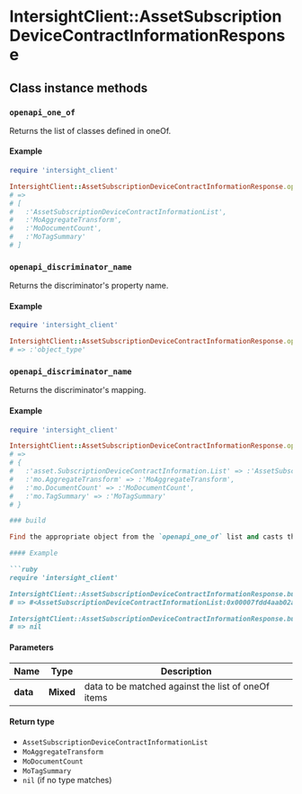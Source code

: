 # IntersightClient::AssetSubscriptionDeviceContractInformationResponse

## Class instance methods

### `openapi_one_of`

Returns the list of classes defined in oneOf.

#### Example

```ruby
require 'intersight_client'

IntersightClient::AssetSubscriptionDeviceContractInformationResponse.openapi_one_of
# =>
# [
#   :'AssetSubscriptionDeviceContractInformationList',
#   :'MoAggregateTransform',
#   :'MoDocumentCount',
#   :'MoTagSummary'
# ]
```

### `openapi_discriminator_name`

Returns the discriminator's property name.

#### Example

```ruby
require 'intersight_client'

IntersightClient::AssetSubscriptionDeviceContractInformationResponse.openapi_discriminator_name
# => :'object_type'
```

### `openapi_discriminator_name`

Returns the discriminator's mapping.

#### Example

```ruby
require 'intersight_client'

IntersightClient::AssetSubscriptionDeviceContractInformationResponse.openapi_discriminator_mapping
# =>
# {
#   :'asset.SubscriptionDeviceContractInformation.List' => :'AssetSubscriptionDeviceContractInformationList',
#   :'mo.AggregateTransform' => :'MoAggregateTransform',
#   :'mo.DocumentCount' => :'MoDocumentCount',
#   :'mo.TagSummary' => :'MoTagSummary'
# }

### build

Find the appropriate object from the `openapi_one_of` list and casts the data into it.

#### Example

```ruby
require 'intersight_client'

IntersightClient::AssetSubscriptionDeviceContractInformationResponse.build(data)
# => #<AssetSubscriptionDeviceContractInformationList:0x00007fdd4aab02a0>

IntersightClient::AssetSubscriptionDeviceContractInformationResponse.build(data_that_doesnt_match)
# => nil
```

#### Parameters

| Name | Type | Description |
| ---- | ---- | ----------- |
| **data** | **Mixed** | data to be matched against the list of oneOf items |

#### Return type

- `AssetSubscriptionDeviceContractInformationList`
- `MoAggregateTransform`
- `MoDocumentCount`
- `MoTagSummary`
- `nil` (if no type matches)

